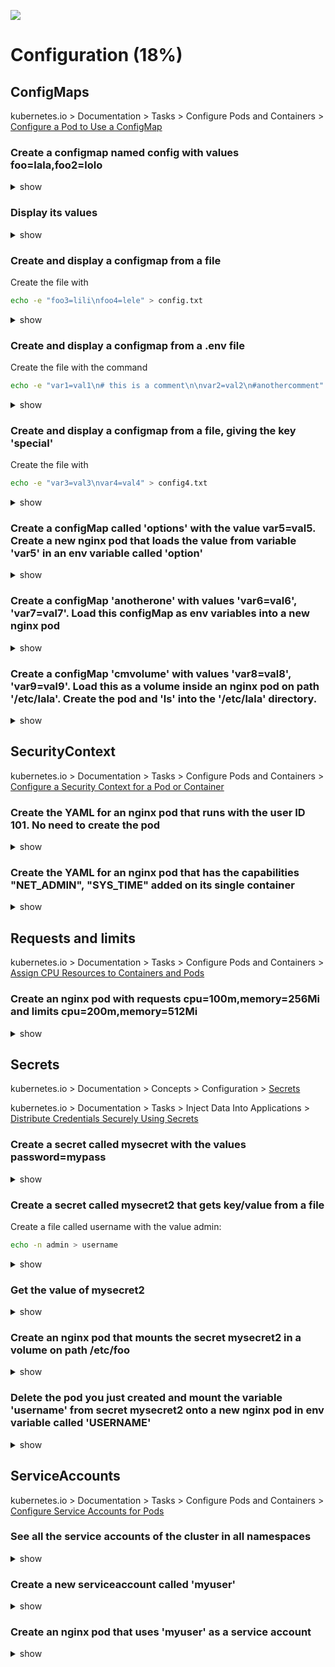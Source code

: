![](https://gaforgithub.azurewebsites.net/api?repo=CKAD-exercises/configuration&empty)
# Configuration (18%)

## ConfigMaps

kubernetes.io > Documentation > Tasks > Configure Pods and Containers > [Configure a Pod to Use a ConfigMap](https://kubernetes.io/docs/tasks/configure-pod-container/configure-pod-configmap/)

### Create a configmap named config with values foo=lala,foo2=lolo

<details><summary>show</summary>
<p>

```bash
kubectl create configmap config --from-literal=foo=lala --from-literal=foo2=lolo
```

</p>
</details>

### Display its values

<details><summary>show</summary>
<p>

```bash
kubectl get cm config -o yaml
# or
kubectl describe cm config
```

</p>
</details>

### Create and display a configmap from a file

Create the file with

```bash
echo -e "foo3=lili\nfoo4=lele" > config.txt
```

<details><summary>show</summary>
<p>

```bash
kubectl create cm configmap2 --from-file=config.txt
kubectl get cm configmap2 -o yaml
```

</p>
</details>

### Create and display a configmap from a .env file

Create the file with the command

```bash
echo -e "var1=val1\n# this is a comment\n\nvar2=val2\n#anothercomment" > config.env
```

<details><summary>show</summary>
<p>

```bash
kubectl create cm configmap3 --from-env-file=config.env
kubectl get cm configmap3 -o yaml
```

</p>
</details>

### Create and display a configmap from a file, giving the key 'special'

Create the file with

```bash
echo -e "var3=val3\nvar4=val4" > config4.txt
```

<details><summary>show</summary>
<p>

```bash
kubectl create cm configmap4 --from-file=special=config4.txt
kubectl describe cm configmap4
kubectl get cm configmap4 -o yaml
```

</p>
</details>

### Create a configMap called 'options' with the value var5=val5. Create a new nginx pod that loads the value from variable 'var5' in an env variable called 'option'

<details><summary>show</summary>
<p>

```bash
kubectl create cm options --from-literal=var5=val5
kubectl run nginx --image=nginx --restart=Never --dry-run=client -o yaml > pod.yaml
vi pod.yaml
```

```YAML
apiVersion: v1
kind: Pod
metadata:
  creationTimestamp: null
  labels:
    run: nginx
  name: nginx
spec:
  containers:
  - image: nginx
    imagePullPolicy: IfNotPresent
    name: nginx
    resources: {}
    env:
    - name: option # name of the env variable
      valueFrom:
        configMapKeyRef:
          name: options # name of config map
          key: var5 # name of the entity in config map
  dnsPolicy: ClusterFirst
  restartPolicy: Never
status: {}
```

```bash
kubectl create -f pod.yaml
kubectl exec -it nginx -- env | grep option # will show 'option=val5'
```

</p>
</details>

### Create a configMap 'anotherone' with values 'var6=val6', 'var7=val7'. Load this configMap as env variables into a new nginx pod

<details><summary>show</summary>
<p>

```bash
kubectl create configmap anotherone --from-literal=var6=val6 --from-literal=var7=val7
kubectl run --restart=Never nginx --image=nginx -o yaml --dry-run=client > pod.yaml
vi pod.yaml
```

```YAML
apiVersion: v1
kind: Pod
metadata:
  creationTimestamp: null
  labels:
    run: nginx
  name: nginx
spec:
  containers:
  - image: nginx
    imagePullPolicy: IfNotPresent
    name: nginx
    resources: {}
    envFrom: # different than previous one, that was 'env'
    - configMapRef: # different from the previous one, was 'configMapKeyRef'
        name: anotherone # the name of the config map
  dnsPolicy: ClusterFirst
  restartPolicy: Never
status: {}
```

```bash
kubectl create -f pod.yaml
kubectl exec -it nginx -- env 
```

</p>
</details>

### Create a configMap 'cmvolume' with values 'var8=val8', 'var9=val9'. Load this as a volume inside an nginx pod on path '/etc/lala'. Create the pod and 'ls' into the '/etc/lala' directory.

<details><summary>show</summary>
<p>

```bash
kubectl create configmap cmvolume --from-literal=var8=val8 --from-literal=var9=val9
kubectl run nginx --image=nginx --restart=Never -o yaml --dry-run=client > pod.yaml
vi pod.yaml
```

```YAML
apiVersion: v1
kind: Pod
metadata:
  creationTimestamp: null
  labels:
    run: nginx
  name: nginx
spec:
  volumes: # add a volumes list
  - name: myvolume # just a name, you'll reference this in the pods
    configMap:
      name: cmvolume # name of your configmap
  containers:
  - image: nginx
    imagePullPolicy: IfNotPresent
    name: nginx
    resources: {}
    volumeMounts: # your volume mounts are listed here
    - name: myvolume # the name that you specified in pod.spec.volumes.name
      mountPath: /etc/lala # the path inside your container
  dnsPolicy: ClusterFirst
  restartPolicy: Never
status: {}
```

```bash
kubectl create -f pod.yaml
kubectl exec -it nginx -- /bin/sh
cd /etc/lala
ls # will show var8 var9
cat var8 # will show val8
```

</p>
</details>

## SecurityContext

kubernetes.io > Documentation > Tasks > Configure Pods and Containers > [Configure a Security Context for a Pod or Container](https://kubernetes.io/docs/tasks/configure-pod-container/security-context/)

### Create the YAML for an nginx pod that runs with the user ID 101. No need to create the pod

<details><summary>show</summary>
<p>

```bash
kubectl run nginx --image=nginx --restart=Never --dry-run=client -o yaml > pod.yaml
vi pod.yaml
```

```YAML
apiVersion: v1
kind: Pod
metadata:
  creationTimestamp: null
  labels:
    run: nginx
  name: nginx
spec:
  securityContext: # insert this line
    runAsUser: 101 # UID for the user
  containers:
  - image: nginx
    imagePullPolicy: IfNotPresent
    name: nginx
    resources: {}
  dnsPolicy: ClusterFirst
  restartPolicy: Never
status: {}
```

</p>
</details>


### Create the YAML for an nginx pod that has the capabilities "NET_ADMIN", "SYS_TIME" added on its single container

<details><summary>show</summary>
<p>

```bash
kubectl run nginx --image=nginx --restart=Never --dry-run=client -o yaml > pod.yaml
vi pod.yaml
```

```YAML
apiVersion: v1
kind: Pod
metadata:
  creationTimestamp: null
  labels:
    run: nginx
  name: nginx
spec:
  containers:
  - image: nginx
    imagePullPolicy: IfNotPresent
    name: nginx
    securityContext: # insert this line
      capabilities: # and this
        add: ["NET_ADMIN", "SYS_TIME"] # this as well
    resources: {}
  dnsPolicy: ClusterFirst
  restartPolicy: Never
status: {}
```

</p>
</details>

## Requests and limits

kubernetes.io > Documentation > Tasks > Configure Pods and Containers > [Assign CPU Resources to Containers and Pods](https://kubernetes.io/docs/tasks/configure-pod-container/assign-cpu-resource/)

### Create an nginx pod with requests cpu=100m,memory=256Mi and limits cpu=200m,memory=512Mi

<details><summary>show</summary>
<p>

```bash
kubectl run nginx --image=nginx --restart=Never --requests='cpu=100m,memory=256Mi' --limits='cpu=200m,memory=512Mi'
```

Note: Use of `--requests` and `--limits` flags in the imperative `run` command is deprecated as of 1.21 K8s version and will be removed in the future. Instead, use `kubectl set resources` command in combination with `kubectl run --dry-run=client -o yaml ...` as shown below.

Alternative using `set resources` in combination with imperative `run` command:

```bash
kubectl run nginx --image=nginx --restart=Never --dry-run=client -o yaml | kubectl set resources -f - --requests=cpu=100m,memory=256Mi --limits=cpu=200m,memory=512Mi --local -o yaml > nginx-pod.yml
```

```bash
kubectl create -f nginx-pod.yml
```

</p>
</details>

## Secrets

kubernetes.io > Documentation > Concepts > Configuration > [Secrets](https://kubernetes.io/docs/concepts/configuration/secret/)

kubernetes.io > Documentation > Tasks > Inject Data Into Applications > [Distribute Credentials Securely Using Secrets](https://kubernetes.io/docs/tasks/inject-data-application/distribute-credentials-secure/)

### Create a secret called mysecret with the values password=mypass

<details><summary>show</summary>
<p>

```bash
kubectl create secret generic mysecret --from-literal=password=mypass
```

</p>
</details>

### Create a secret called mysecret2 that gets key/value from a file

Create a file called username with the value admin:

```bash
echo -n admin > username
```

<details><summary>show</summary>
<p>

```bash
kubectl create secret generic mysecret2 --from-file=username
```

</p>
</details>

### Get the value of mysecret2

<details><summary>show</summary>
<p>

```bash
kubectl get secret mysecret2 -o yaml
echo -n YWRtaW4= | base64 -d # on MAC it is -D, which decodes the value and shows 'admin'
```

Alternative using `--jsonpath`:

```bash
kubectl get secret mysecret2 -o jsonpath='{.data.username}' | base64 -d  # on MAC it is -D
```

Alternative using `--template`:

```bash
kubectl get secret mysecret2 --template '{{.data.username}}' | base64 -d  # on MAC it is -D
```

</p>
</details>

### Create an nginx pod that mounts the secret mysecret2 in a volume on path /etc/foo

<details><summary>show</summary>
<p>

```bash
kubectl run nginx --image=nginx --restart=Never -o yaml --dry-run=client > pod.yaml
vi pod.yaml
```

```YAML
apiVersion: v1
kind: Pod
metadata:
  creationTimestamp: null
  labels:
    run: nginx
  name: nginx
spec:
  volumes: # specify the volumes
  - name: foo # this name will be used for reference inside the container
    secret: # we want a secret
      secretName: mysecret2 # name of the secret - this must already exist on pod creation
  containers:
  - image: nginx
    imagePullPolicy: IfNotPresent
    name: nginx
    resources: {}
    volumeMounts: # our volume mounts
    - name: foo # name on pod.spec.volumes
      mountPath: /etc/foo #our mount path
  dnsPolicy: ClusterFirst
  restartPolicy: Never
status: {}
```

```bash
kubectl create -f pod.yaml
kubectl exec -it nginx /bin/bash
ls /etc/foo  # shows username
cat /etc/foo/username # shows admin
```

</p>
</details>

### Delete the pod you just created and mount the variable 'username' from secret mysecret2 onto a new nginx pod in env variable called 'USERNAME'

<details><summary>show</summary>
<p>

```bash
kubectl delete po nginx
kubectl run nginx --image=nginx --restart=Never -o yaml --dry-run=client > pod.yaml
vi pod.yaml
```

```YAML
apiVersion: v1
kind: Pod
metadata:
  creationTimestamp: null
  labels:
    run: nginx
  name: nginx
spec:
  containers:
  - image: nginx
    imagePullPolicy: IfNotPresent
    name: nginx
    resources: {}
    env: # our env variables
    - name: USERNAME # asked name
      valueFrom:
        secretKeyRef: # secret reference
          name: mysecret2 # our secret's name
          key: username # the key of the data in the secret
  dnsPolicy: ClusterFirst
  restartPolicy: Never
status: {}
```

```bash
kubectl create -f pod.yaml
kubectl exec -it nginx -- env | grep USERNAME | cut -d '=' -f 2 # will show 'admin'
```

</p>
</details>

## ServiceAccounts

kubernetes.io > Documentation > Tasks > Configure Pods and Containers > [Configure Service Accounts for Pods](https://kubernetes.io/docs/tasks/configure-pod-container/configure-service-account/)

### See all the service accounts of the cluster in all namespaces

<details><summary>show</summary>
<p>

```bash
kubectl get sa --all-namespaces
```
Alternatively 

```bash
kubectl get sa -A
```

</p>
</details>

### Create a new serviceaccount called 'myuser'

<details><summary>show</summary>
<p>

```bash
kubectl create sa myuser
```

Alternatively:

```bash
# let's get a template easily
kubectl get sa default -o yaml > sa.yaml
vim sa.yaml
```

```YAML
apiVersion: v1
kind: ServiceAccount
metadata:
  name: myuser
```

```bash
kubectl create -f sa.yaml
```

</p>
</details>

### Create an nginx pod that uses 'myuser' as a service account

<details><summary>show</summary>
<p>

```bash
kubectl run nginx --image=nginx --restart=Never --serviceaccount=myuser -o yaml --dry-run=client > pod.yaml
kubectl apply -f pod.yaml
```

or you can add manually:

```bash
kubectl run nginx --image=nginx --restart=Never -o yaml --dry-run=client > pod.yaml
vi pod.yaml
```

```YAML
apiVersion: v1
kind: Pod
metadata:
  creationTimestamp: null
  labels:
    run: nginx
  name: nginx
spec:
  serviceAccountName: myuser # we use pod.spec.serviceAccountName
  containers:
  - image: nginx
    imagePullPolicy: IfNotPresent
    name: nginx
    resources: {}
  dnsPolicy: ClusterFirst
  restartPolicy: Never
status: {}
```

or

```YAML
apiVersion: v1
kind: Pod
metadata:
  creationTimestamp: null
  labels:
    run: nginx
  name: nginx
spec:
  serviceAccount: myuser # we use pod.spec.serviceAccount
  containers:
  - image: nginx
    imagePullPolicy: IfNotPresent
    name: nginx
    resources: {}
  dnsPolicy: ClusterFirst
  restartPolicy: Never
status: {}
```

```bash
kubectl create -f pod.yaml
kubectl describe pod nginx # will see that a new secret called myuser-token-***** has been mounted
```


</p>
</details>
